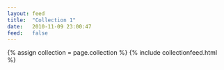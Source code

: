 ```yaml
---
layout: feed
title:  "Collection 1"
date:   2010-11-09 23:00:47
feed:   false
---
```

{% assign collection = page.collection %}
{% include collectionfeed.html %}